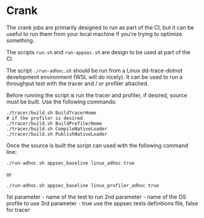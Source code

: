 Crank
=====

The crank jobs are primarily designed to run as part of the CI, but it can be useful to run them from your local machine
if you're trying to optimize something.

The scripts `run.sh` and `run-appsec.sh` are design to be used at part of the CI.

The script `./run-adhoc.sh` should be run from a Linux dd-trace-dotnot development environment (WSL will do nicely). It can be used
to run a throughput test with the tracer and / or profiler attached.

Before running the script is run the tracer and profiler, if desired, source must be built. Use the following commands:

```
./tracer/build.sh BuildTracerHome
# if the profiler is desired
./tracer/build.sh BuildProfilerHome
./tracer/build.sh CompileNativeLoader
./tracer/build.sh PublishNativeLoader
```

Once the source is built the script can used with the following command line:

```
./run-adhoc.sh appsec_baseline linux_adhoc true
```

or

```
./run-adhoc.sh appsec_baseline linux_profiler_adhoc true
```

1st parameter - name of the test to run
2nd parameter - name of the OS profile to use
3rd parameter - true use the appsec tests definitions file, false for tracer